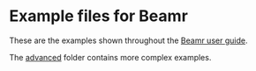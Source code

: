 # Example files for Beamr

These are the examples shown throughout the [Beamr user guide](https://teonistor.github.io/beamr/).

The [advanced](https://github.com/teonistor/beamr/tree/examples/advanced) folder contains more complex examples.
